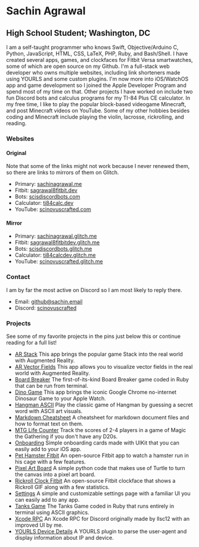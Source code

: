 # Sachin Agrawal

## High School Student; Washington, DC

I am a self-taught programmer who knows Swift, Objective/Arduino C, Python, JavaScript, HTML, CSS, LaTeX, PHP, Ruby, and Bash/Shell. 
I have created several apps, games, and clockfaces for Fitbit Versa smartwatches, some of which are open source on my Github.
I'm a full-stack web developer who owns multiple websites, including link shorteners made using YOURLS and some custom plugins.
I'm now more into iOS/WatchOS app and game development so I joined the Apple Developer Program and spend most of my time on that.
Other projects I have worked on include two fun Discord bots and calculus programs for my TI-84 Plus CE calculator.
In my free time, I like to play the popular block-based videogame Minecraft, and post Minecraft videos on YouTube.
Some of my other hobbies besides coding and Minecraft include playing the violin, lacrosse, rickrolling, and reading. 

### Websites

#### Original 
Note that some of the links might not work because I never renewed them, so there are links to mirrors of them on Glitch. 

* Primary: [sachinagrawal.me](https://sachinagrawal.me)
* Fitbit: [sagrawal8fitbit.dev](https://sagrawal8fitbit.dev)
* Bots: [scisdiscordbots.com](https://scisdiscordbots.com)
* Calculator: [ti84calc.dev](https://ti84calc.dev)
* YouTube: [scinovuscrafted.com](https://scinovuscrafted.com)

#### Mirror 
* Primary: [sachinagrawal.glitch.me](https://sachinagrawal.glitch.me/)
* Fitbit: [sagrawal8fitbitdev.glitch.me](https://sagrawal8fitbitdev.glitch.me)
* Bots: [scisdiscordbots.glitch.me](https://scisdiscordbots.glitch.me)
* Calculator: [ti84calcdev.glitch.me](https://ti84calcdev.glitch.me)
* YouTube: [scinovuscrafted.glitch.me](https://scinovuscrafted.glitch.me)

### Contact
I am by far the most active on Discord so I am most likely to reply there.

* Email: [github@sachin.email](mailto:github@sachin.email)
* Discord: [scinovuscrafted](https://discord.com/users/575795042933932071)

### Projects
See some of my favorite projects in the pins just below this or continue reading for a full list!

* [AR Stack](https://github.com/SachinSAgrawal/AR-Stack) This app brings the popular game Stack into the real world with Augmented Reality.
* [AR Vector Fields](https://github.com/SachinSAgrawal/AR-Vector-Fields) This app allows you to visualize vector fields in the real world with Augmented Reality.
* [Board Breaker](https://github.com/SachinSAgrawal/Board-Breaker) The first-of-its-kind Board Breaker game coded in Ruby that can be run from terminal.
* [Dino Game](https://github.com/SachinSAgrawal/Dino-Game) This app brings the iconic Google Chrome no-internet Dinosaur Game to your Apple Watch.
* [Hangman ASCII](https://github.com/SachinSAgrawal/Hangman-ASCII) Play the classic game of Hangman by guessing a secret word with ASCII art visuals.
* [Markdown Cheatsheet](https://github.com/SachinSAgrawal/Markdown-Cheatsheet) A cheatsheet for markdown document files and how to format text on them.
* [MTG Life Counter](https://github.com/SachinSAgrawal/MTG-Life-Counter) Track the scores of 2-4 players in a game of Magic the Gathering if you don't have any D20s.
* [Onboarding](https://github.com/SachinSAgrawal/Onboarding) Simple onboarding cards made with UIKit that you can easily add to your iOS app.
* [Pet Hamster Fitbit](https://github.com/SachinSAgrawal/Pet-Hamster-Fitbit) An open-source Fitbit app to watch a hamster run in his cage with a few features.
* [Pixel Art Board](https://github.com/SachinSAgrawal/Pixel-Art-Board) A simple python code that makes use of Turtle to turn the canvas into a pixel art board.
* [Rickroll Clock Fitbit](https://github.com/SachinSAgrawal/Rickroll-Clock-Fitbit) An open-source Fitbit clockface that shows a Rickroll GIF along with a few statistics.
* [Settings](https://github.com/SachinSAgrawal/Settings) A simple and customizable settings page with a familiar UI you can easily add to any app.
* [Tanks Game](https://github.com/SachinSAgrawal/Tanks-Game) The Tanks Game coded in Ruby that runs entirely in terminal using ASCII graphics.
* [Xcode RPC](https://github.com/SachinSAgrawal/Xcode-RPC) An Xcode RPC for Discord originally made by llsc12 with an improved UI by me.
* [YOURLS Device Details](https://github.com/SachinSAgrawal/YOURLS-Device-Details) A YOURLS plugin to parse the user-agent and display information about IP and device.

<!--
### Hi there 👋

**SachinSAgrawal/SachinSAgrawal** is a ✨ _special_ ✨ repository because its `README.md` (this file) appears on your GitHub profile.

Here are some ideas to get you started:

- 🔭 I’m currently working on ...
- 🌱 I’m currently learning ...
- 👯 I’m looking to collaborate on ...
- 🤔 I’m looking for help with ...
- 💬 Ask me about ...
- 📫 How to reach me: ...
- 😄 Pronouns: ...
- ⚡ Fun fact: ...
-->
